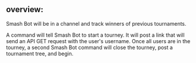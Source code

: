 ## overview:

Smash Bot will be in a channel and track winners of previous tournaments.

A command will tell Smash Bot to start a tourney. It will post a link that will send an API GET request with the user's username. Once all users are in the tourney, a second Smash Bot command will close the tourney, post a tournament tree, and begin. 
